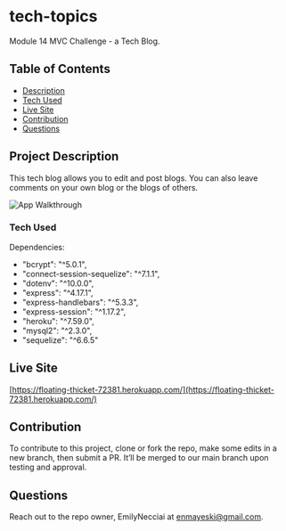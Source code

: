 # tech-topics
Module 14 MVC Challenge - a Tech Blog.

## Table of Contents
- [Description](#project-description)
- [Tech Used](#tech-used)
- [Live Site](#live-site)
- [Contribution](#contribution)
- [Questions](#questions)


## Project Description
This tech blog allows you to edit and post blogs. You can also leave comments on your own blog or the blogs of others.

![App Walkthrough](https://github.com/EmilyNecciai/tech-topics/blob/757144cd948ec76142ef1ff8cd502eae4577346c/public/img/Module14.gif)

### Tech Used

Dependencies: 
- "bcrypt": "^5.0.1",
- "connect-session-sequelize": "^7.1.1",
- "dotenv": "^10.0.0",
- "express": "^4.17.1",
- "express-handlebars": "^5.3.3",
- "express-session": "^1.17.2",
- "heroku": "^7.59.0",
- "mysql2": "^2.3.0",
- "sequelize": "^6.6.5"

## Live Site 
[https://floating-thicket-72381.herokuapp.com/](https://floating-thicket-72381.herokuapp.com/)

## Contribution
To contribute to this project, clone or fork the repo, make some edits in a new branch, then submit a PR. It’ll be merged to our main branch upon testing and approval.

## Questions
Reach out to the repo owner, EmilyNecciai at enmayeski@gmail.com.

